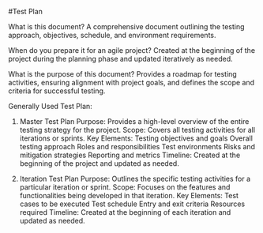 #Test Plan

What is this document? 
A comprehensive document outlining the testing approach, objectives, schedule, and environment requirements.

When do you prepare it for an agile project? 
Created at the beginning of the project during the planning phase and updated iteratively as needed.

What is the purpose of this document? 
Provides a roadmap for testing activities, ensuring alignment with project goals, and defines the scope and criteria for successful testing.

Generally Used Test Plan:
1. Master Test Plan
    Purpose: Provides a high-level overview of the entire testing strategy for the project.
    Scope: Covers all testing activities for all iterations or sprints.
    Key Elements:
        Testing objectives and goals
        Overall testing approach
        Roles and responsibilities
        Test environments
        Risks and mitigation strategies
        Reporting and metrics
Timeline: Created at the beginning of the project and updated as needed.

2. Iteration Test Plan
    Purpose: Outlines the specific testing activities for a particular iteration or sprint.
    Scope: Focuses on the features and functionalities being developed in that iteration.
    Key Elements:
        Test cases to be executed
        Test schedule
        Entry and exit criteria
        Resources required
    Timeline: Created at the beginning of each iteration and updated as needed.
